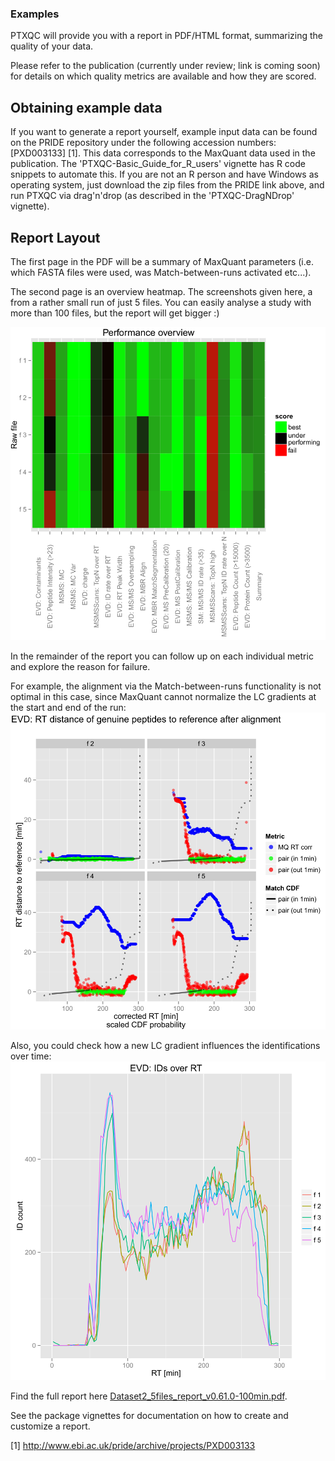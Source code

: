 
### Examples

PTXQC will provide you with a report in PDF/HTML format, summarizing the quality of your data.

Please refer to the publication (currently under review; link is coming soon) for details on which quality metrics are available and how they are scored.

## Obtaining example data
If you want to generate a report yourself, example input data can be found on the PRIDE repository under the following accession numbers: [PXD003133] [1]. This data corresponds to the MaxQuant data used in the publication.
The 'PTXQC-Basic_Guide_for_R_users' vignette has R code snippets to automate this. If you are not an R person and have Windows as operating system, just download the zip files from the PRIDE link above, and run PTXQC via drag'n'drop (as described in the 'PTXQC-DragNDrop' vignette).

## Report Layout

The first page in the PDF will be a summary of MaxQuant parameters (i.e. which FASTA files were used, was Match-between-runs activated etc...).

The second page is an overview heatmap.
The screenshots given here, a from a rather small run of just 5 files. You can easily analyse a study with more than 100 files, but the report will get bigger :)

![Overview Heatmap](./example_heatmap.png?raw=true "Overview heatmap showing quality criteria for each LC-MS file")
 
In the remainder of the report you can follow up on each individual metric and explore the reason for failure.

For example, the alignment via the Match-between-runs functionality is not optimal in this case, since MaxQuant cannot normalize the LC gradients at the start and end of the run:
![Alignment Performance](./example_MBRalignment.png?raw=true "Alignment of 5 raw files (the first file serves as reference here)")

Also, you could check how a new LC gradient influences the identifications over time:
![Identifications over Retention Time](./example_IDoverRT.png?raw=true "Identifications over Retention Time")

Find the full report here [Dataset2_5files_report_v0.61.0-100min.pdf].

See the package vignettes for documentation on how to create and customize a report.

  [Dataset2_5files_report_v0.61.0-100min.pdf]: Dataset2_5files_report_v0.61.0-100min.pdf

  
  [1] http://www.ebi.ac.uk/pride/archive/projects/PXD003133


